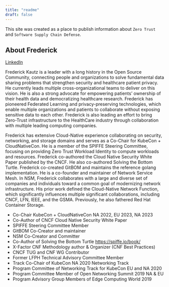 ```yaml
---
title: "readme"
draft: false
---
```


This site was created as a place to publish information about `Zero Trust` and `Software Supply Chain Defense`.

## About Frederick

[LinkedIn](https://linkedin.com/in/fkautz)

Frederick Kautz is a leader with a long history in the Open Source Community, connecting people and organizations to solve fundamental data sharing problems that strengthen security and healthcare patient privacy. He currently leads multiple cross-organizational teams to deliver on this vision. He is also a strong advocate for empowering patients’ ownership of their health data and democratizing healthcare research. Frederick has pioneered Federated Learning and privacy-preserving technologies, which enable multiple organizations and patients to collaborate without exposing sensitive data to each other. Frederick is also leading an effort to bring Zero-Trust infrastructure to the HealthCare industry through collaboration with multiple leading computing companies.

Frederick has extensive Cloud-Native experience collaborating on security, networking, and storage domains and serves as a Co-Chair for KubeCon + CloudNativeCon. He is a member of the SPIFFE Steering Committee, focusing on providing Zero Trust Workload Identity to compute workloads and resources. Frederick co-authored the Cloud Native Security White Paper published by the CNCF. He also co-authored Solving the Bottom Turtle. Frederick co-created GitBOM and maintains the reference golang implementation. He is a co-founder and maintainer of Network Service Mesh. In NSM, Frederick collaborates with a large and diverse set of companies and individuals toward a common goal of modernizing network infrastructure. His prior work defined the Cloud-Native Network Function, which significantly influences multiple significant collaborations, including CNCF, LFN, IEEE, and the GSMA. Previously, he also fathered Red Hat Container Storage.

* Co-Chair KubeCon + CloudNativeCon NA 2022, EU 2023, NA 2023
* Co-Author of CNCF Cloud Native Security White Paper
* SPIFFE Steering Committee Member
* GitBOM Co-Creator and maintainer
* NSM Co-Creator and Committer
* Co-Author of Solving the Bottom Turtle https://spiffe.io/book/
* X-Factor CNF Methodology author & Organizer (CNF Best Practices)
* CNCF TUG and CNF WG Contributor
* Former LFPH Technical Advisory Committee Member
* Track Co-Chair of KubeCon NA 2020 Networking Track 
* Program Committee of Networking Track for KubeCon EU and NA 2020
* Program Committee Member of Open Networking Summit 2019 NA & EU
* Program Advisory Group Members of Edge Computing World 2019
